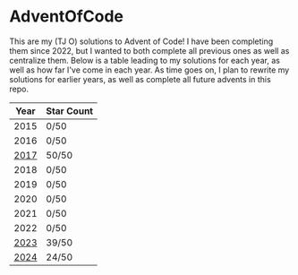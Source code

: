 # AdventOfCode
 
This are my (TJ O) solutions to Advent of Code! I have been completing them since 2022, but I wanted to both complete all previous ones as well as centralize them. Below is a table leading to my solutions for each year, as well as how far I've come in each year. As time goes on, I plan to rewrite my solutions for earlier years, as well as complete all future advents in this repo.

| Year | Star Count |
|---|---|
| 2015 | 0/50 |
| 2016 | 0/50 |
| [2017](2017/2017.md) | 50/50 |
| 2018 | 0/50 |
| 2019 | 0/50 |
| 2020 | 0/50 |
| 2021 | 0/50 |
| 2022 | 0/50 |
| [2023](2023/2023.md) | 39/50 |
| [2024](2024/2024.md) | 24/50 |